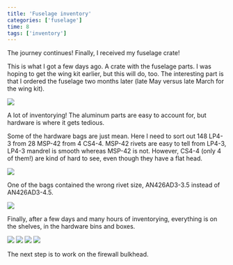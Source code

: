 ```yaml
---
title: 'Fuselage inventory'
categories: ['fuselage']
time: 8
tags: ['inventory']
---
```


The journey continues! Finally, I received my fuselage crate! 

<!-- more -->

This is what I got a few days ago. A crate with the fuselage parts. I was hoping to get the wing kit earlier, but this will do, too. The interesting part is that I ordered the fuselage two months later (late May versus late March for the wing kit).

![](0-fuselage-crate.jpeg)

A lot of inventorying! The aluminum parts are easy to account for, but hardware is where it gets tedious.

Some of the hardware bags are just mean. Here I need to sort out 148 LP4-3 from 28 MSP-42 from 4 CS4-4. MSP-42 rivets are easy to tell from LP4-3, LP4-3 mandrel is smooth whereas MSP-42 is not. However, CS4-4 (only 4 of them!) are kind of hard to see, even though they have a flat head.

![](2-sorting-rivets.jpeg)

One of the bags contained the wrong rivet size, AN426AD3-3.5 instead of AN426AD3-4.5.

![](4-wrong-rivet-size.jpeg)

Finally, after a few days and many hours of inventorying, everything is on the shelves, in the hardware bins and boxes.

![](5-parts-on-shelves.jpeg)
![](6-rivets-bins.jpeg)
![](7-hardware.jpeg)
![](8-various-parts.jpeg)

The next step is to work on the firewall bulkhead.

